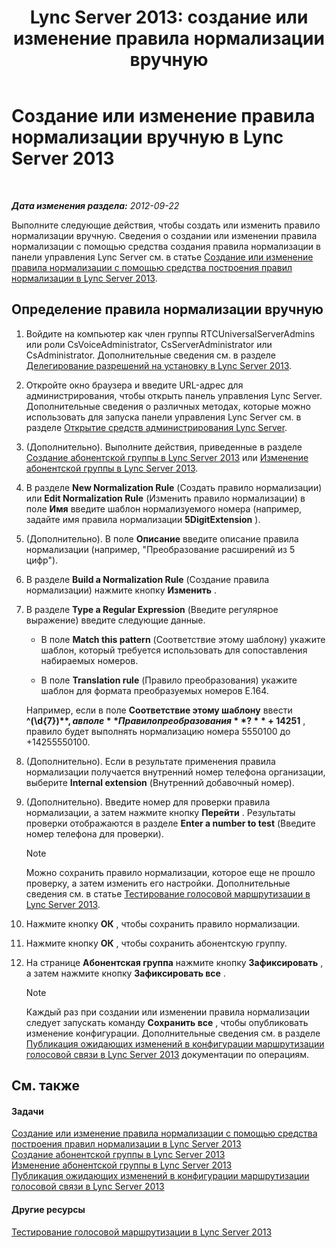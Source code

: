 ﻿---
title: 'Lync Server 2013: создание или изменение правила нормализации вручную'
TOCTitle: Создание или изменение правила нормализации вручную
ms:assetid: fc0335e6-8830-4cfb-8c64-6aeb98c0a992
ms:mtpsurl: https://technet.microsoft.com/ru-ru/library/Gg413074(v=OCS.15)
ms:contentKeyID: 49311752
ms.date: 05/19/2016
mtps_version: v=OCS.15
ms.translationtype: HT
---

# Создание или изменение правила нормализации вручную в Lync Server 2013

 

_**Дата изменения раздела:** 2012-09-22_

Выполните следующие действия, чтобы создать или изменить правило нормализации вручную. Сведения о создании или изменении правила нормализации с помощью средства создания правила нормализации в панели управления Lync Server см. в статье [Создание или изменение правила нормализации с помощью средства построения правил нормализации в Lync Server 2013](lync-server-2013-create-or-modify-a-normalization-rule-by-using-build-a-normalization-rule.md).

## Определение правила нормализации вручную

1.  Войдите на компьютер как член группы RTCUniversalServerAdmins или роли CsVoiceAdministrator, CsServerAdministrator или CsAdministrator. Дополнительные сведения см. в разделе [Делегирование разрешений на установку в Lync Server 2013](lync-server-2013-delegate-setup-permissions.md).

2.  Откройте окно браузера и введите URL-адрес для администрирования, чтобы открыть панель управления Lync Server. Дополнительные сведения о различных методах, которые можно использовать для запуска панели управления Lync Server см. в разделе [Открытие средств администрирования Lync Server](lync-server-2013-open-lync-server-administrative-tools.md).

3.  (Дополнительно). Выполните действия, приведенные в разделе [Создание абонентской группы в Lync Server 2013](lync-server-2013-create-a-dial-plan.md) или [Изменение абонентской группы в Lync Server 2013](lync-server-2013-modify-a-dial-plan.md).

4.  В разделе **New Normalization Rule** (Создать правило нормализации) или **Edit Normalization Rule** (Изменить правило нормализации) в поле **Имя** введите шаблон нормализуемого номера (например, задайте имя правила нормализации **5DigitExtension** ).

5.  (Дополнительно). В поле **Описание** введите описание правила нормализации (например, "Преобразование расширений из 5 цифр").

6.  В разделе **Build a Normalization Rule** (Создание правила нормализации) нажмите кнопку **Изменить** .

7.  В разделе **Type a Regular Expression** (Введите регулярное выражение) введите следующие данные.
    
      - В поле **Match this pattern** (Соответствие этому шаблону) укажите шаблон, который требуется использовать для сопоставления набираемых номеров.
    
      - В поле **Translation rule** (Правило преобразования) укажите шаблон для формата преобразуемых номеров E.164.
    
    Например, если в поле **Соответствие этому шаблону** ввести **^(\\d{7})$** , а в поле **Правило преобразования** ? **+1425$1** , правило будет выполнять нормализацию номера 5550100 до +14255550100.

8.  (Дополнительно). Если в результате применения правила нормализации получается внутренний номер телефона организации, выберите **Internal extension** (Внутренний добавочный номер).

9.  (Дополнительно). Введите номер для проверки правила нормализации, а затем нажмите кнопку **Перейти** . Результаты проверки отображаются в разделе **Enter a number to test** (Введите номер телефона для проверки).
    
    > [!note]  
    > Можно сохранить правило нормализации, которое еще не прошло проверку, а затем изменить его настройки. Дополнительные сведения см. в статье <a href="lync-server-2013-test-voice-routing.md">Тестирование голосовой маршрутизации в Lync Server 2013</a>.

10. Нажмите кнопку **ОК** , чтобы сохранить правило нормализации.

11. Нажмите кнопку **ОК** , чтобы сохранить абонентскую группу.

12. На странице **Абонентская группа** нажмите кнопку **Зафиксировать** , а затем нажмите кнопку **Зафиксировать все** .
    
    > [!note]  
    > Каждый раз при создании или изменении правила нормализации следует запускать команду <strong>Сохранить все</strong> , чтобы опубликовать изменение конфигурации. Дополнительные сведения см. в разделе <a href="lync-server-2013-publish-pending-changes-to-the-voice-routing-configuration.md">Публикация ожидающих изменений в конфигурации маршрутизации голосовой связи в Lync Server 2013</a> документации по операциям.

## См. также

#### Задачи

[Создание или изменение правила нормализации с помощью средства построения правил нормализации в Lync Server 2013](lync-server-2013-create-or-modify-a-normalization-rule-by-using-build-a-normalization-rule.md)  
[Создание абонентской группы в Lync Server 2013](lync-server-2013-create-a-dial-plan.md)  
[Изменение абонентской группы в Lync Server 2013](lync-server-2013-modify-a-dial-plan.md)  
[Публикация ожидающих изменений в конфигурации маршрутизации голосовой связи в Lync Server 2013](lync-server-2013-publish-pending-changes-to-the-voice-routing-configuration.md)  

#### Другие ресурсы

[Тестирование голосовой маршрутизации в Lync Server 2013](lync-server-2013-test-voice-routing.md)

